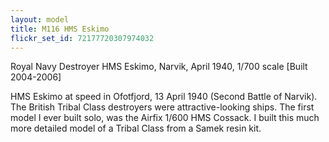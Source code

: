 ```yaml
---
layout: model
title: M116 HMS Eskimo
flickr_set_id: 72177720307974032
---
```


Royal Navy Destroyer HMS Eskimo, Narvik, April 1940, 1/700 scale  [Built 2004-2006]

HMS Eskimo at speed in Ofotfjord, 13 April 1940 (Second Battle of Narvik). The British Tribal Class destroyers were attractive-looking ships. The first model I ever built solo, was the Airfix 1/600 HMS Cossack. I built this much more detailed model of a Tribal Class from a Samek resin kit. 



